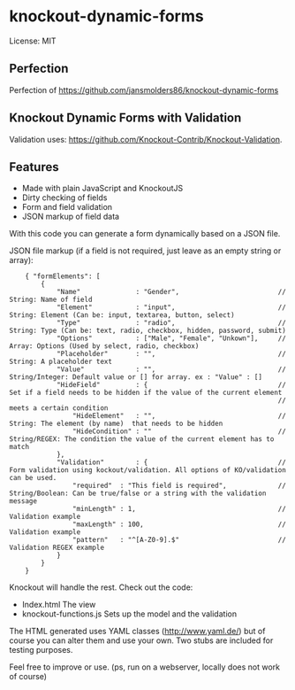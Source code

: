 knockout-dynamic-forms
======================
License: MIT

## Perfection
Perfection of https://github.com/jansmolders86/knockout-dynamic-forms

## Knockout Dynamic Forms with Validation

Validation uses: https://github.com/Knockout-Contrib/Knockout-Validation.

## Features

* Made with plain JavaScript and KnockoutJS
* Dirty checking of fields
* Form and field validation 
* JSON markup of field data

With this code you can generate a form dynamically based on a JSON file.

JSON file markup (if a field is not required, just leave as an empty string or array):

        { "formElements": [
            {
                "Name"              : "Gender",                         // String: Name of field
                "Element"           : "input",                          // String: Element (Can be: input, textarea, button, select)
                "Type"              : "radio",                          // String: Type (Can be: text, radio, checkbox, hidden, password, submit)
                "Options"           : ["Male", "Female", "Unkown"],     // Array: Options (Used by select, radio, checkbox)
                "Placeholder"       : "",                               // String: A placeholder text
                "Value"             : "",                               // String/Integer: Default value or [] for array. ex : "Value" : []
                "HideField"         : {                                 // Set if a field needs to be hidden if the value of the current element
                                                                        // meets a certain condition
                    "HideElement"   : "",                               // String: The element (by name)  that needs to be hidden
                    "HideCondition" : ""                                // String/REGEX: The condition the value of the current element has to match
                },
                "Validation"        : {                                 // Form validation using kockout/validation. All options of KO/validation can be used.
                    "required"  : "This field is required",             // String/Boolean: Can be true/false or a string with the validation message
                    "minLength" : 1,                                    // Validation example
                    "maxLength" : 100,                                  // Validation example
                    "pattern"   : "^[A-Z0-9].$"                         // Validation REGEX example
                }
            }
        } 
 
Knockout will handle the rest. Check out the code:

* Index.html                    The view 
* knockout-functions.js         Sets up the model and the validation 
        
The HTML generated uses YAML classes (http://www.yaml.de/) but of course you can alter them and use your own.
Two stubs are included for testing purposes.

Feel free to improve or use. 
(ps, run on a webserver, locally does not work of course)

